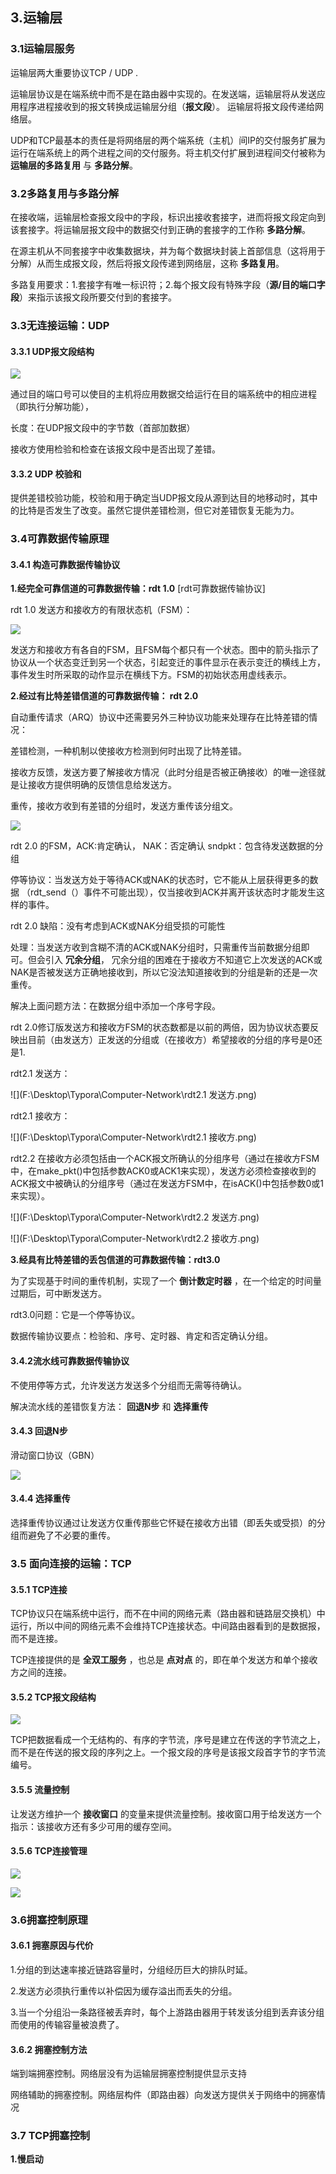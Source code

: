 ## 3.运输层

### 3.1运输层服务

运输层两大重要协议TCP / UDP .

运输层协议是在端系统中而不是在路由器中实现的。在发送端，运输层将从发送应用程序进程接收到的报文转换成运输层分组（**报文段**）。 运输层将报文段传递给网络层。

UDP和TCP最基本的责任是将网络层的两个端系统（主机）间IP的交付服务扩展为运行在端系统上的两个进程之间的交付服务。将主机交付扩展到进程间交付被称为 **运输层的多路复用** 与 **多路分解**。

### 3.2多路复用与多路分解

在接收端，运输层检查报文段中的字段，标识出接收套接字，进而将报文段定向到该套接字。将运输层报文段中的数据交付到正确的套接字的工作称 **多路分解**。

在源主机从不同套接字中收集数据块，并为每个数据块封装上首部信息（这将用于分解）从而生成报文段，然后将报文段传递到网络层，这称 **多路复用**。

多路复用要求：1.套接字有唯一标识符；2.每个报文段有特殊字段（**源/目的端口字段**）来指示该报文段所要交付到的套接字。

### 



### 3.3无连接运输：UDP

#### 3.3.1 UDP报文段结构

![](F:\Desktop\Typora\Computer-Network\UDP报文段格式.png)

通过目的端口号可以使目的主机将应用数据交给运行在目的端系统中的相应进程（即执行分解功能），

长度：在UDP报文段中的字节数（首部加数据）

接收方使用检验和检查在该报文段中是否出现了差错。

#### 3.3.2 UDP 校验和

提供差错校验功能，校验和用于确定当UDP报文段从源到达目的地移动时，其中的比特是否发生了改变。虽然它提供差错检测，但它对差错恢复无能为力。

### 3.4可靠数据传输原理

#### 3.4.1 构造可靠数据传输协议

**1.经完全可靠信道的可靠数据传输：rdt 1.0**  [rdt可靠数据传输协议]

rdt 1.0 发送方和接收方的有限状态机（FSM）：

![](F:\Desktop\Typora\Computer-Network\用于完全可靠信道的协议.png)

发送方和接收方有各自的FSM，且FSM每个都只有一个状态。图中的箭头指示了协议从一个状态变迁到另一个状态，引起变迁的事件显示在表示变迁的横线上方，事件发生时所采取的动作显示在横线下方。FSM的初始状态用虚线表示。

**2.经过有比特差错信道的可靠数据传输： rdt 2.0**

自动重传请求（ARQ）协议中还需要另外三种协议功能来处理存在比特差错的情况：

差错检测，一种机制以使接收方检测到何时出现了比特差错。

接收方反馈，发送方要了解接收方情况（此时分组是否被正确接收）的唯一途径就是让接收方提供明确的反馈信息给发送方。

重传，接收方收到有差错的分组时，发送方重传该分组文。

![](F:\Desktop\Typora\Computer-Network\用于具有比特差错信道的协议.png)

rdt 2.0 的FSM，ACK:肯定确认， NAK：否定确认  sndpkt：包含待发送数据的分组

停等协议：当发送方处于等待ACK或NAK的状态时，它不能从上层获得更多的数据 （rdt_send（）事件不可能出现），仅当接收到ACK并离开该状态时才能发生这样的事件。

rdt 2.0 缺陷：没有考虑到ACK或NAK分组受损的可能性

处理：当发送方收到含糊不清的ACK或NAK分组时，只需重传当前数据分组即可。但会引入 **冗余分组**， 冗余分组的困难在于接收方不知道它上次发送的ACK或NAK是否被发送方正确地接收到，所以它没法知道接收到的分组是新的还是一次重传。

解决上面问题方法：在数据分组中添加一个序号字段。

rdt 2.0修订版发送方和接收方FSM的状态数都是以前的两倍，因为协议状态要反映出目前（由发送方）正发送的分组或（在接收方）希望接收的分组的序号是0还是1.

rdt2.1 发送方：

![](F:\Desktop\Typora\Computer-Network\rdt2.1 发送方.png)



rdt2.1 接收方：

![](F:\Desktop\Typora\Computer-Network\rdt2.1 接收方.png)



rdt2.2 在接收方必须包括由一个ACK报文所确认的分组序号（通过在接收方FSM中，在make_pkt()中包括参数ACK0或ACK1来实现），发送方必须检查接收到的ACK报文中被确认的分组序号（通过在发送方FSM中，在isACK()中包括参数0或1来实现）。

![](F:\Desktop\Typora\Computer-Network\rdt2.2 发送方.png)

![](F:\Desktop\Typora\Computer-Network\rdt2.2 接收方.png)



**3.经具有比特差错的丢包信道的可靠数据传输：rdt3.0**

为了实现基于时间的重传机制，实现了一个 **倒计数定时器** ，在一个给定的时间量过期后，可中断发送方。

rdt3.0问题：它是一个停等协议。

数据传输协议要点：检验和、序号、定时器、肯定和否定确认分组。

#### 3.4.2流水线可靠数据传输协议

不使用停等方式，允许发送方发送多个分组而无需等待确认。

解决流水线的差错恢复方法： **回退N步** 和 **选择重传**

#### 3.4.3 回退N步

滑动窗口协议（GBN）

![](F:\Desktop\Typora\Computer-Network\GBN.png)

#### 3.4.4 选择重传

选择重传协议通过让发送方仅重传那些它怀疑在接收方出错（即丢失或受损）的分组而避免了不必要的重传。



### 3.5 面向连接的运输：TCP

#### 3.5.1 TCP连接

TCP协议只在端系统中运行，而不在中间的网络元素（路由器和链路层交换机）中运行，所以中间的网络元素不会维持TCP连接状态。中间路由器看到的是数据报，而不是连接。

TCP连接提供的是 **全双工服务** ，也总是 **点对点** 的，即在单个发送方和单个接收方之间的连接。

#### 3.5.2 TCP报文段结构

![](F:\Desktop\Typora\Computer-Network\TCP报文段结构.png)

TCP把数据看成一个无结构的、有序的字节流，序号是建立在传送的字节流之上，而不是在传送的报文段的序列之上。一个报文段的序号是该报文段首字节的字节流编号。

#### 3.5.5 流量控制

让发送方维护一个 **接收窗口** 的变量来提供流量控制。接收窗口用于给发送方一个指示：该接收方还有多少可用的缓存空间。

#### 3.5.6 TCP连接管理

![](F:\Desktop\Typora\Computer-Network\TCP三次握手.png)



![](F:\Desktop\Typora\Computer-Network\TCP四次挥手.png)

### 3.6拥塞控制原理

#### 3.6.1 拥塞原因与代价

1.分组的到达速率接近链路容量时，分组经历巨大的排队时延。

2.发送方必须执行重传以补偿因为缓存溢出而丢失的分组。

3.当一个分组沿一条路径被丢弃时，每个上游路由器用于转发该分组到丢弃该分组而使用的传输容量被浪费了。



#### 3.6.2 拥塞控制方法

端到端拥塞控制。网络层没有为运输层拥塞控制提供显示支持

网络辅助的拥塞控制。网络层构件（即路由器）向发送方提供关于网络中的拥塞情况



### 3.7 TCP拥塞控制

**1.慢启动**



























